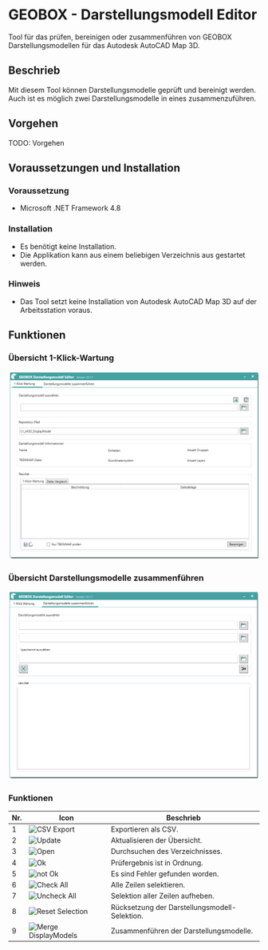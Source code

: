 # GEOBOX - Darstellungsmodell Editor
Tool für das prüfen, bereinigen oder zusammenführen von GEOBOX Darstellungsmodellen für das Autodesk AutoCAD Map 3D.

## Beschrieb
Mit diesem Tool können Darstellungsmodelle geprüft und bereinigt werden. Auch ist es möglich zwei Darstellungsmodelle in eines zusammenzuführen.

## Vorgehen
TODO: Vorgehen

## Voraussetzungen und Installation
### Voraussetzung
- Microsoft .NET Framework 4.8

### Installation
- Es benötigt keine Installation.
- Die Applikation kann aus einem beliebigen Verzeichnis aus gestartet werden.

### Hinweis
- Das Tool setzt keine Installation von Autodesk AutoCAD Map 3D auf der Arbeitsstation voraus.

## Funktionen
### Übersicht 1-Klick-Wartung
![](_images/oneClickMaintenanceOverview.png)

### Übersicht Darstellungsmodelle zusammenführen
![](_images/mergeDisplayModelOverview.png)

### Funktionen
| Nr. | Icon     | Beschrieb                                        |
|-----|----------|--------------------------------------------------|
| 1   | ![][i1]  | Exportieren als CSV.                             |
| 2   | ![][i2]  | Aktualisieren der Übersicht.                     |
| 3   | ![][i3]  | Durchsuchen des Verzeichnisses.                  |
| 4   | ![][i4]  | Prüfergebnis ist in Ordnung.                     |
| 5   | ![][i5]  | Es sind Fehler gefunden worden.                  |
| 6   | ![][i6]  | Alle Zeilen selektieren.                         |
| 7   | ![][i7]  | Selektion aller Zeilen aufheben.                 |
| 8   | ![][i8]  | Rücksetzung der Darstellungsmodell-Selektion.    |
| 9   | ![][i9]  | Zusammenführen der Darstellungsmodelle.          |


[i1]:  _images/FileExport_light_024.png "CSV Export"
[i2]:  _images/Refresh_light_024.png "Update"
[i3]:  _images/Open_light_024.png "Open"
[i4]:  _images/gbLogSuccess16.png "Ok"
[i5]:  _images/gbLogError16.png "not Ok"
[i6]:  _images/CheckAll_light_016.png "Check All"
[i7]:  _images/UncheckAll_light_016.png "Uncheck All"
[i8]:  _images/gbGenRemove24_01.png "Reset Selection"
[i9]:  _images/merge.png "Merge DisplayModels"
